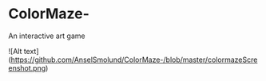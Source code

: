 # ColorMaze-
An interactive art game

![Alt text] (https://github.com/AnselSmolund/ColorMaze-/blob/master/colormazeScreenshot.png) 
